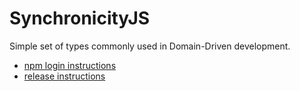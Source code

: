 # SynchronicityJS

Simple set of types commonly used in Domain-Driven development.

- [npm login instructions](https://github.com/strisys/delivery/tree/master/_exercises/package-managers-npm-playbook#setting-up-your-npm-user-for-publishing)
- [release instructions](https://github.com/strisys/delivery/tree/master/_exercises/package-managers-npm-playbook#releasing-a-beta-version)  